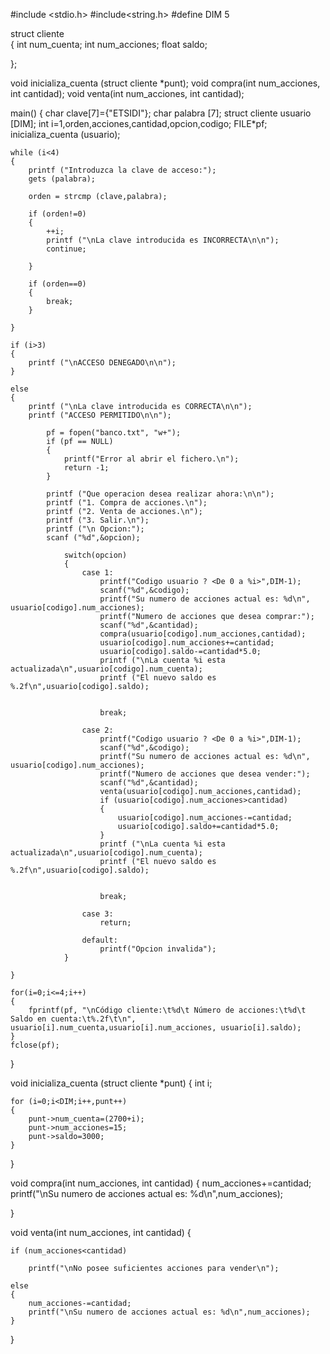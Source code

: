 #include <stdio.h>
#include<string.h>
#define DIM 5


struct cliente  
{ 
	int num_cuenta; 
	int num_acciones; 
	float saldo;

};

void inicializa_cuenta (struct cliente *punt);
void compra(int num_acciones, int cantidad); 
void venta(int num_acciones, int cantidad);


main()
{
	char clave[7]={"ETSIDI"};
	char palabra [7];
	struct cliente usuario [DIM];
	int i=1,orden,acciones,cantidad,opcion,codigo;
	FILE*pf;
	inicializa_cuenta (usuario);
	
	
	
	while (i<4)
	{
		printf ("Introduzca la clave de acceso:");
		gets (palabra);
		
		orden = strcmp (clave,palabra);
		
		if (orden!=0)
		{
			++i;
			printf ("\nLa clave introducida es INCORRECTA\n\n");
			continue;
			
		}
		
		if (orden==0)
		{
			break;
		}
		
	}

	if (i>3)
	{
		printf ("\nACCESO DENEGADO\n\n");		
	}
	
	else
	{
		printf ("\nLa clave introducida es CORRECTA\n\n");
		printf ("ACCESO PERMITIDO\n\n");
		
			pf = fopen("banco.txt", "w+"); 
			if (pf == NULL) 
			{ 	
				printf("Error al abrir el fichero.\n"); 
				return -1;
			} 
		
			printf ("Que operacion desea realizar ahora:\n\n");
			printf ("1. Compra de acciones.\n");
		  	printf ("2. Venta de acciones.\n");
		  	printf ("3. Salir.\n");
		  	printf ("\n Opcion:");
		  	scanf ("%d",&opcion);
		  
			  	switch(opcion)
			  	{
			    	case 1:
			    		printf("Codigo usuario ? <De 0 a %i>",DIM-1);
			            scanf("%d",&codigo);
			            printf("Su numero de acciones actual es: %d\n", usuario[codigo].num_acciones);
			            printf("Numero de acciones que desea comprar:");
			            scanf("%d",&cantidad);
			            compra(usuario[codigo].num_acciones,cantidad);
			            usuario[codigo].num_acciones+=cantidad; 
			            usuario[codigo].saldo-=cantidad*5.0;
			            printf ("\nLa cuenta %i esta actualizada\n",usuario[codigo].num_cuenta);
			            printf ("El nuevo saldo es %.2f\n",usuario[codigo].saldo);
			            
			            
			            break;
			    
			    	case 2:
			    		printf("Codigo usuario ? <De 0 a %i>",DIM-1);
			            scanf("%d",&codigo);
			            printf("Su numero de acciones actual es: %d\n", usuario[codigo].num_acciones);
			            printf("Numero de acciones que desea vender:");
			            scanf("%d",&cantidad);
			            venta(usuario[codigo].num_acciones,cantidad);
			            if (usuario[codigo].num_acciones>cantidad) 
						{
							usuario[codigo].num_acciones-=cantidad; 
							usuario[codigo].saldo+=cantidad*5.0;
						}
			            printf ("\nLa cuenta %i esta actualizada\n",usuario[codigo].num_cuenta);
			            printf ("El nuevo saldo es %.2f\n",usuario[codigo].saldo);
			            
			        	
			            break;
			            
			    	case 3:
			            return;
			            
			    	default:
			            printf("Opcion invalida");
		    	}
		     
	}
	
	for(i=0;i<=4;i++)	
	{
		fprintf(pf, "\nCódigo cliente:\t%d\t Número de acciones:\t%d\t Saldo en cuenta:\t%.2f\t\n", usuario[i].num_cuenta,usuario[i].num_acciones, usuario[i].saldo);
	}
	fclose(pf); 
	
}

void inicializa_cuenta (struct cliente *punt) 
{ 
	int i;

	for (i=0;i<DIM;i++,punt++)
	{
		punt->num_cuenta=(2700+i);
		punt->num_acciones=15;
		punt->saldo=3000;
	}
}

void compra(int num_acciones, int cantidad) 
{ 
	num_acciones+=cantidad; 
	printf("\nSu numero de acciones actual es: %d\n",num_acciones);
	
}

void venta(int num_acciones, int cantidad) 
{ 
	
	if (num_acciones<cantidad)
	
	 	printf("\nNo posee suficientes acciones para vender\n"); 
	
	else 
	{
		num_acciones-=cantidad; 
		printf("\nSu numero de acciones actual es: %d\n",num_acciones); 
	}
		
}
	
